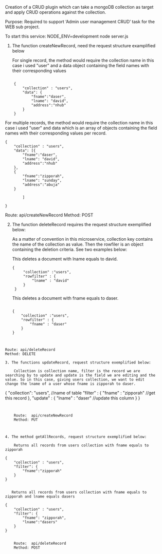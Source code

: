 
Creation of a CRUD plugin which can take a mongoDB collection as target and apply CRUD operations against the collection.

Purpose: Required to support ‘Admin user management CRUD’ task for the WEB sub project.




To start this service: NODE_ENV=development node server.js




1. The function createNewRecord, need the request structure examplified below


   For single record, the method would require the collection name in this case i used "user" and a data object containing the field names with their corresponding values
```

    {
        "collection" : "users",
        "data": {
            "fname":"daser",
            "lname": "david",
            "address":"nhub"
        }
    }

```


   For multiple records, the method would require the collection name in this case i used "user" and  data which is an array of objects containing the field names with their corresponding values per record.

    {
        "collection" : "users",
        "data": [{
            "fname":"daser",
            "lname": "david",
            "address":"nhub"
        },
        {
            "fname":"zipporah",
            "lname": "sunday",
            "address":"abuja"
        }
            
            ]           
        
    }

Route: api/createNewRecord
Method: POST

2. The function deleteRecord requires the request structure exemplified below:

   As a matter of convention in this microservice, collection key contains the name of the collection as value. Then the rowfiler is an object containing the deletion criteria. See two examples below: 

   This deletes a document with lname equals to david.
   ```
   {
        "collection" :"users",
        "rowfilter" : {
            "lname" : "david"
        }
    }
    ```


   This deletes a document with fname equals to daser.

    ```

   {
        "collection" :"users",
        "rowfilter" : {
            "fname" : "daser"
        }
    }
```


Route: api/deleteRecord
Method: DELETE

3. The functions updateRecord, request structure exemplified below:

    Collection is collection name, filter is the record we are searching by to update and update is the field we are editing and the value. So in this case, giving users collection, we want to edit change the lname of a user whose fname is zipporah to daser.
```

   {
        "collection": "users", //name of table
        "filter" : {
            "fname" : "zipporah"  //get this record
        },
        "update" : {
            "lname" : "daser"     //update this column
        }
    }

```


    Route:  api/createNewRecord
    Method: PUT



4. The method getAllRecords, request structure exemplified below:

    Returns all records from users collection with fname equals to zipporah
```

    {
        "collection" : "users",
        "filter": {
            "fname":"zipporah"
        }
    }
 ```
 
    Returns all records from users collection with fname equals to zipporah and lname equals dasers

```

    {
        "collection" : "users",
        "filter": {
            "fname": "zipporah",
            "lname":"dasers"
        }
    }
```

    Route:  api/deleteRecord
    Method: POST


